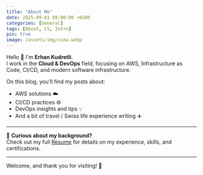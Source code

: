 ```yaml
---
title: "About Me"
date: 2025-09-01 09:00:00 +0200
categories: [General]
tags: [About, CV, Intro]
pin: true
image: /assets/img/view.webp
---
```



Hello 👋 I'm **Erhan Kudretli**.  
I work in the **Cloud & DevOps** field, focusing on AWS, Infrastructure as Code, CI/CD, and modern software infrastructure.  

On this blog, you’ll find my posts about:  
- AWS solutions ☁️  
- CI/CD practices ⚙️  
- DevOps insights and tips 💡  
- And a bit of travel / Swiss life experience writing ✈️  

---

📄 **Curious about my background?**  
Check out my full [Resume](/cv/) for details on my experience, skills, and certifications.  

---

Welcome, and thank you for visiting! 🚀

